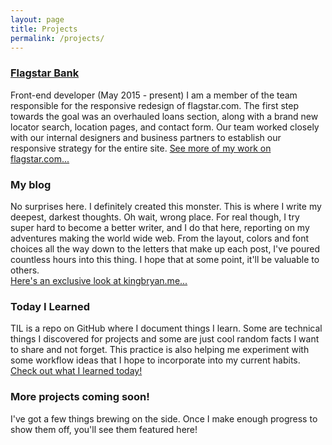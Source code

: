 ```yaml
---
layout: page
title: Projects
permalink: /projects/
---
```

<h3 id="flagstar-bank"><a href="{{ site.baseurl}}/projects/flagstar" class="post-link">Flagstar Bank</a></h3>
Front-end developer (May 2015 - present)  
I am a member of the team responsible for the responsive redesign of flagstar.com. The first step towards the goal was an overhauled loans section, along with a brand new locator search, location pages, and contact form.
Our team worked closely with our internal designers and business partners to establish our responsive strategy for the entire site.  
<a href="{{ site.baseurl}}/projects/flagstar" class="read-more">See more of my work on flagstar.com...</a>

### My blog
No surprises here. I definitely created this monster. This is where I write my deepest, darkest thoughts. Oh wait, wrong place. For real though, I try super hard to become a better writer, and I do that here, reporting on my adventures making the world wide web. From the layout, colors and font choices all the way down to the letters that make up each post, I've poured countless hours into this thing. I hope that at some point, it'll be valuable to others.  
<a href="#" class="read-more">Here's an exclusive look at kingbryan.me...</a>

### Today I Learned
TIL is a repo on GitHub where I document things I learn. Some are technical things I discovered for projects and some are just cool random facts I want to share and not forget. This practice is also helping me experiment with some workflow ideas that I hope to incorporate into my current habits.  
<a href="#" class="read-more">Check out what I learned today!</a>

### More projects coming soon!
I've got a few things brewing on the side. Once I make enough progress to show them off, you'll see them featured here!
